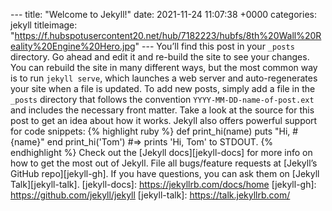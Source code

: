 --- title: "Welcome to Jekyll!" date: 2021-11-24 11:07:38 +0000 categories: jekyll titleimage: "https://f.hubspotusercontent20.net/hub/7182223/hubfs/8th%20Wall%20Reality%20Engine%20Hero.jpg" --- You’ll find this post in your `_posts` directory. Go ahead and edit it and re-build the site to see your changes. You can rebuild the site in many different ways, but the most common way is to run `jekyll serve`, which launches a web server and auto-regenerates your site when a file is updated. To add new posts, simply add a file in the `_posts` directory that follows the convention `YYYY-MM-DD-name-of-post.ext` and includes the necessary front matter. Take a look at the source for this post to get an idea about how it works. Jekyll also offers powerful support for code snippets: {% highlight ruby %} def print_hi(name) puts "Hi, #{name}" end print_hi('Tom') #=> prints 'Hi, Tom' to STDOUT. {% endhighlight %} Check out the [Jekyll docs][jekyll-docs] for more info on how to get the most out of Jekyll. File all bugs/feature requests at [Jekyll’s GitHub repo][jekyll-gh]. If you have questions, you can ask them on [Jekyll Talk][jekyll-talk]. [jekyll-docs]: https://jekyllrb.com/docs/home [jekyll-gh]: https://github.com/jekyll/jekyll [jekyll-talk]: https://talk.jekyllrb.com/

